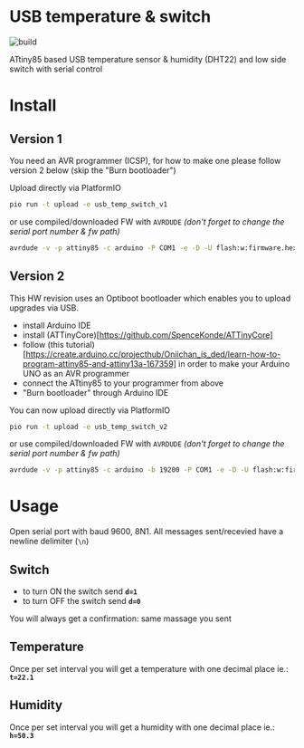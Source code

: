 # USB temperature & switch
![build](https://github.com/pilotak/usb-temp-switch/workflows/build/badge.svg)

ATtiny85 based USB temperature sensor & humidity (DHT22) and low side switch with serial control

# Install

## Version 1
You need an AVR programmer (ICSP), for how to make one please follow version 2 below (skip the "Burn bootloader")

Upload directly via PlatformIO
```sh
pio run -t upload -e usb_temp_switch_v1
```
or use compiled/downloaded FW with `AVRDUDE` _(don't forget to change the serial port number & fw path)_
```sh
avrdude -v -p attiny85 -c arduino -P COM1 -e -D -U flash:w:firmware.hex:i
```

## Version 2
This HW revision uses an Optiboot bootloader which enables you to upload upgrades via USB.
- install Arduino IDE
- install (ATTinyCore)[https://github.com/SpenceKonde/ATTinyCore]
- follow (this tutorial)[https://create.arduino.cc/projecthub/Oniichan_is_ded/learn-how-to-program-attiny85-and-attiny13a-167359] in order to make your Arduino UNO as an AVR programmer
- connect the ATtiny85 to your programmer from above
- "Burn bootloader" through Arduino IDE

You can now upload directly via PlatformIO
```sh
pio run -t upload -e usb_temp_switch_v2
```
or use compiled/downloaded FW with `AVRDUDE` _(don't forget to change the serial port number & fw path)_
```sh
avrdude -v -p attiny85 -c arduino -b 19200 -P COM1 -e -D -U flash:w:firmware.hex:i
```

# Usage
Open serial port with baud 9600, 8N1. All messages sent/recevied have a newline delimiter (`\n`)

## Switch
- to turn ON the switch send **`d=1`**
- to turn OFF the switch send **`d=0`**

You will always get a confirmation: same massage you sent

## Temperature
Once per set interval you will get a temperature with one decimal place ie.: **`t=22.1`**

## Humidity
Once per set interval you will get a humidity with one decimal place ie.: **`h=50.3`**
